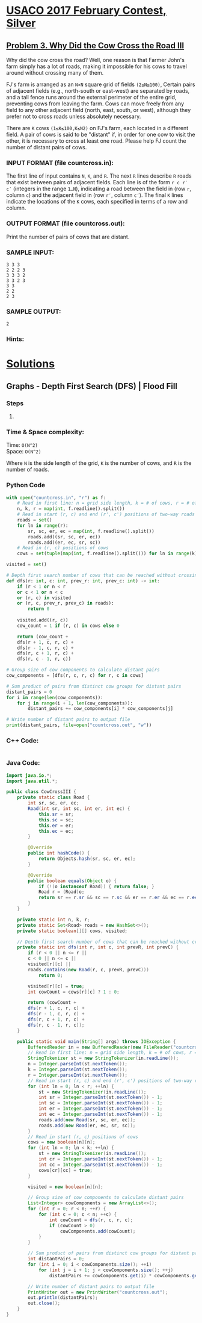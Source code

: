 # [USACO 2017 February Contest, Silver](http://www.usaco.org/index.php?page=feb17results)
## [Problem 3. Why Did the Cow Cross the Road III](http://www.usaco.org/index.php?page=viewproblem2&cpid=716)

Why did the cow cross the road? Well, one reason is that Farmer John's farm simply has a lot of roads, making it impossible for his cows to travel around without crossing many of them.

FJ's farm is arranged as an `N×N` square grid of fields `(2≤N≤100)`, Certain pairs of adjacent fields (e.g., north-south or east-west) are separated by roads, and a tall fence runs around the external perimeter of the entire grid, preventing cows from leaving the farm. Cows can move freely from any field to any other adjacent field (north, east, south, or west), although they prefer not to cross roads unless absolutely necessary.

There are `K` cows `(1≤K≤100,K≤N2)` on FJ's farm, each located in a different field. A pair of cows is said to be "distant" if, in order for one cow to visit the other, it is necessary to cross at least one road. Please help FJ count the number of distant pairs of cows.

### INPUT FORMAT (file countcross.in):

The first line of input contains `N`, `K`, and `R`. The next `R` lines describe `R` roads that exist between pairs of adjacent fields. Each line is of the form `r c r′ c′` (integers in the range `1…N`), indicating a road between the field in (row `r`, column `c`) and the adjacent field in (row `r′`, column `c′`). The final `K` lines indicate the locations of the `K` cows, each specified in terms of a row and column.

### OUTPUT FORMAT (file countcross.out):

Print the number of pairs of cows that are distant.

### SAMPLE INPUT:

```
3 3 3
2 2 2 3
3 3 3 2
3 3 2 3
3 3
2 2
2 3
```

### SAMPLE OUTPUT:

```
2
```

### Hints:

# [Solutions](https://github.com/Reddimus/USACO_notes/tree/main/Graphs/Silver/P3_2017-Why_Did_the_Cow_Cross_the_Road_III)

## Graphs - Depth First Search (DFS) | Flood Fill

### Steps
1. 

### Time & Space complexity:
Time: `O(N^2)`  
Space: `O(N^2)`  

Where `N` is the side length of the grid, `K` is the number of cows, and `R` is the number of roads.

### Python Code
```python
with open("countcross.in", "r") as f:
	# Read in first line: n = grid side length, k = # of cows, r = # of roads
	n, k, r = map(int, f.readline().split())
	# Read in start (r, c) and end (r', c') positions of two-way roads
	roads = set()
	for ln in range(r):
		sr, sc, er, ec = map(int, f.readline().split())
		roads.add((sr, sc, er, ec))
		roads.add((er, ec, sr, sc))
	# Read in (r, c) positions of cows
	cows = set(tuple(map(int, f.readline().split())) for ln in range(k))

visited = set()

# Depth first search number of cows that can be reached without crossing a road
def dfs(r: int, c: int, prev_r: int, prev_c: int) -> int:
	if (r < 1 or n < r
	or c < 1 or n < c
	or (r, c) in visited
	or (r, c, prev_r, prev_c) in roads):
		return 0
	
	visited.add((r, c))
	cow_count = 1 if (r, c) in cows else 0

	return (cow_count +
	dfs(r + 1, c, r, c) +
	dfs(r - 1, c, r, c) +
	dfs(r, c + 1, r, c) +
	dfs(r, c - 1, r, c))

# Group size of cow components to calculate distant pairs
cow_components = [dfs(r, c, r, c) for r, c in cows]

# Sum product of pairs from distinct cow groups for distant pairs
distant_pairs = 0
for i in range(len(cow_components)):
	for j in range(i + 1, len(cow_components)):
		distant_pairs += cow_components[i] * cow_components[j]

# Write number of distant pairs to output file
print(distant_pairs, file=open("countcross.out", "w"))
```

### C++ Code:
```cpp
```

### Java Code:
```java
import java.io.*;
import java.util.*;

public class CowCrossIII {
	private static class Road {
		int sr, sc, er, ec;
		Road(int sr, int sc, int er, int ec) {
			this.sr = sr;
			this.sc = sc;
			this.er = er;
			this.ec = ec;
		}

		@Override
		public int hashCode() {
			return Objects.hash(sr, sc, er, ec);
		}

		@Override
		public boolean equals(Object o) {
			if (!(o instanceof Road)) { return false; }
			Road r = (Road)o;
			return sr == r.sr && sc == r.sc && er == r.er && ec == r.ec;
		}
	}

	private static int n, k, r;
	private static Set<Road> roads = new HashSet<>();
	private static boolean[][] cows, visited;

	// Depth first search number of cows that can be reached without crossing a road
	private static int dfs(int r, int c, int prevR, int prevC) {
		if (r < 0 || n <= r ||
		c < 0 || n <= c ||
		visited[r][c] ||
		roads.contains(new Road(r, c, prevR, prevC)))
			return 0;

		visited[r][c] = true;
		int cowCount = cows[r][c] ? 1 : 0;

		return (cowCount +
		dfs(r + 1, c, r, c) +
		dfs(r - 1, c, r, c) +
		dfs(r, c + 1, r, c) +
		dfs(r, c - 1, r, c));
	}

	public static void main(String[] args) throws IOException {
		BufferedReader in = new BufferedReader(new FileReader("countcross.in"));
		// Read in first line: n = grid side length, k = # of cows, r = # of roads
		StringTokenizer st = new StringTokenizer(in.readLine());
		n = Integer.parseInt(st.nextToken());
		k = Integer.parseInt(st.nextToken());
		r = Integer.parseInt(st.nextToken());
		// Read in start (r, c) and end (r', c') positions of two-way roads
		for (int ln = 0; ln < r; ++ln) {
			st = new StringTokenizer(in.readLine());
			int sr = Integer.parseInt(st.nextToken()) - 1;
			int sc = Integer.parseInt(st.nextToken()) - 1;
			int er = Integer.parseInt(st.nextToken()) - 1;
			int ec = Integer.parseInt(st.nextToken()) - 1;
			roads.add(new Road(sr, sc, er, ec));
			roads.add(new Road(er, ec, sr, sc));
		}
		// Read in start (r, c) positions of cows
		cows = new boolean[n][n];
		for (int ln = 0; ln < k; ++ln) {
			st = new StringTokenizer(in.readLine());
			int cr = Integer.parseInt(st.nextToken()) - 1;
			int cc = Integer.parseInt(st.nextToken()) - 1;
			cows[cr][cc] = true;
		}

		visited = new boolean[n][n];

		// Group size of cow components to calculate distant pairs
		List<Integer> cowComponents = new ArrayList<>();
		for (int r = 0; r < n; ++r) {
			for (int c = 0; c < n; ++c) {
				int cowCount = dfs(r, c, r, c);
				if (cowCount > 0)
					cowComponents.add(cowCount);
			}
		}

		// Sum product of pairs from distinct cow groups for distant pairs
		int distantPairs = 0;
		for (int i = 0; i < cowComponents.size(); ++i)
			for (int j = i + 1; j < cowComponents.size(); ++j)
				distantPairs += cowComponents.get(i) * cowComponents.get(j);

		// Write number of distant pairs to output file
		PrintWriter out = new PrintWriter("countcross.out");
		out.println(distantPairs);
		out.close();
	}
}
```